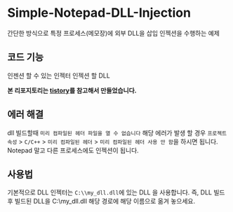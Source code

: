 # Simple-Notepad-DLL-Injection

간단한 방식으로 특정 프로세스(메모장)에 외부 DLL을 삽입 인젝션을 수행하는 예제

## 코드 기능
인젠션 할 수 있는 인젝터
인젝션 할 DLL 

**본 리포지토리는 [tistory](https://wendys.tistory.com/23)를 참고해서 만들었습니다.**

## 에러 해결
dll 빌드할때 `미리 컴파일된 헤더 파일을 열 수 없습니다` 해당 에러가 발생 할 경우 `프로젝트 속성` > `C/C++` > `미리 컴파일된 헤더` > `미리 컴파일된 헤더 사용 안 함`을 하시면 됩니다.
Notepad 말고 다른 프로세스에도 인젝션이 됩니다.

## 사용법
기본적으로 DLL 인젝터는 `C:\\my_dll.dll`에 있는 DLL 을 사용합니다.
즉, DLL 빌드후 빌드된 DLL을 C:\\my_dll.dll 해당 경로에 해당 이름으로 옮겨 놓으세요.
